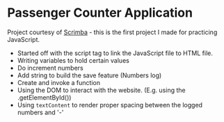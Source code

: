 # Passenger Counter Application

Project courtesy of [Scrimba](https://v2.scrimba.com/learn-javascript-c0v) - this is the first project I made for practicing JavaScript.

- Started off with the script tag to link the JavaScript file to HTML file.
- Writing variables to hold certain values
- Do increment numbers
- Add string to build the save feature (Numbers log)
- Create and invoke a function
- Using the DOM to interact with the website. (E.g. using the .getElementById())
- Using `textContent` to render proper spacing between the logged numbers and '-'